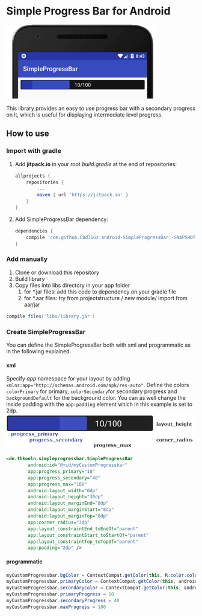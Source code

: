 # Simple Progress Bar for Android
![SimpleProgressBar](screenshots/SimpleProgressBar.png)

This library provides an easy to use progress bar with a secondary progress on it, which is useful for
displaying intermediate level progress.

## How to use
### Import with gradle
1. Add **jitpack.io** in your root *build.gradle* at the end of repositories:

	```groovy
    allprojects {
        repositories {
            ...
            maven { url 'https://jitpack.io' }
        }
    }
	```
2. Add SimpleProgressBar dependency:
	```groovy
    dependencies {
        compile 'com.github.C0d3GGz:android-SimpleProgressBar:-SNAPSHOT'
    }
	```

### Add manually
1. Clone or download this repository
2. Build library
2. Copy files into libs directory in your app folder
    1. for \*.jar files: add this code to dependency on your gradle file
    2. for \*.aar files: try from projectstructure / new module/ import from aar/jar

```groovy
compile files('libs/library.jar')
```

### Create SimpleProgressBar
You can define the SimpleProgressBar both with xml and programmatic as in the following explained.
#### xml
Specify *app* namespace for your layout by adding `xmlns:app="http://schemas.android.com/apk/res-auto"`. Define the colors `colorPrimary` for primary, `colorSecondary`for secondary progress and `backgroundDefault` for the background color. You can as well change the inside padding with the `app:padding` element which in this example is set to 2dp.
![SimpleProgressBar](screenshots/SimpleProgressBar_xml.png)

```xml
<de.thkoeln.simpleprogressbar.SimpleProgressBar
        android:id="@+id/myCustomProgressbar"
        app:progress_primary="10"
        app:progress_secondary="40"
        app:progress_max="100"
        android:layout_width="0dp"
        android:layout_height="30dp"
        android:layout_marginEnd="8dp"
        android:layout_marginStart="8dp"
        android:layout_marginTop="8dp"
        app:corner_radius="3dp"
        app:layout_constraintEnd_toEndOf="parent"
        app:layout_constraintStart_toStartOf="parent"
        app:layout_constraintTop_toTopOf="parent"
        app:padding="2dp" />
```
#### programmatic
```java
myCustomProgressbar.bgColor = ContextCompat.getColor(this, R.color.colorAccent)
myCustomProgressbar.primaryColor = ContextCompat.getColor(this, android.R.color.holo_blue_bright)
myCustomProgressbar.secondaryColor = ContextCompat.getColor(this, android.R.color.holo_blue_dark)
myCustomProgressbar.primaryProgress = 10
myCustomProgressbar.secondaryProgress = 40
myCustomProgressbar.maxProgress = 100
```

